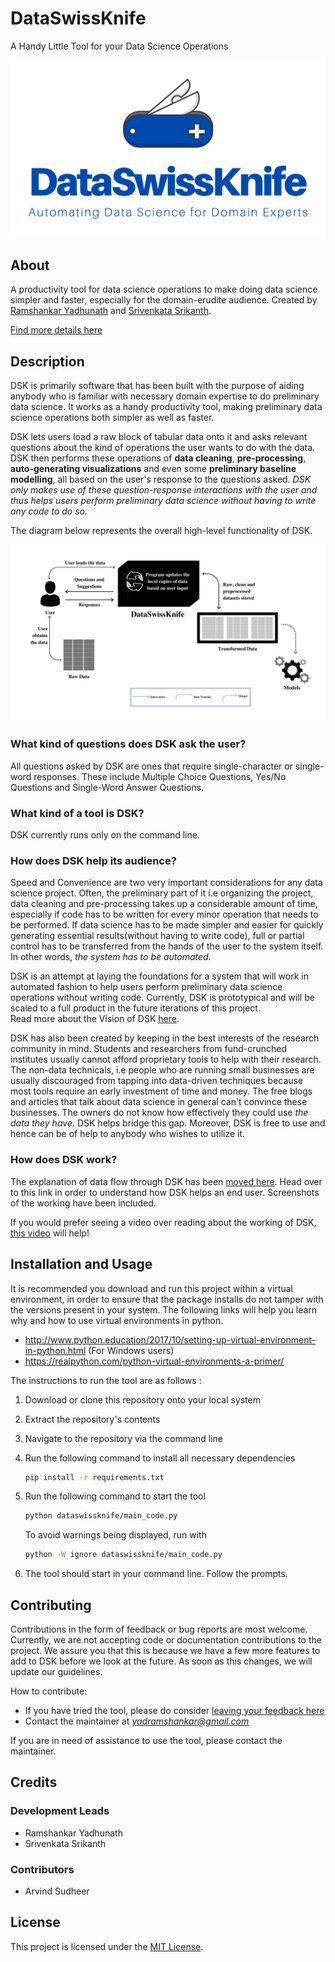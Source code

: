 # DataSwissKnife

A Handy Little Tool for your Data Science Operations

<p align="center"> 
   <img src="img/dsk_logo.png">
</p>

## About
A productivity tool for data science operations to make doing data science simpler and faster, especially for the domain-erudite audience. Created by [Ramshankar Yadhunath](https://ry05.github.io/) and [Srivenkata Srikanth]().  

[Find more details here](https://github.com/ry05/dataswissknife/wiki)

## Description
DSK is primarily software that has been built with the purpose of aiding anybody who is familiar with necessary domain expertise to do preliminary data science. It works as a handy productivity tool, making preliminary data science operations both simpler as well as faster.  

DSK lets users load a raw block of tabular data onto it and asks relevant questions about the kind of operations the user wants to do with the data. DSK then performs these operations of **data cleaning**, **pre-processing**, **auto-generating visualizations** and even some **preliminary baseline modelling**, all based on the user's response to the questions asked. *DSK only makes use of these question-response interactions with the user and thus helps users perform preliminary data science without having to write any code to do so.*

The diagram below represents the overall high-level functionality of DSK.  

<p align="center"> 
   <img src="img/dsk_block_diagram.png">
</p>

### What kind of questions does DSK ask the user?
All questions asked by DSK are ones that require single-character or single-word responses. These include Multiple Choice Questions, Yes/No Questions and Single-Word Answer Questions.  

### What kind of a tool is DSK?
DSK currently runs only on the command line. 

### How does DSK help its audience?
Speed and Convenience are two very important considerations for any data science project. Often, the preliminary part of it i.e organizing the project, data cleaning and pre-processing takes up a considerable amount of time, especially if code has to be written for every minor operation that needs to be performed. If data science has to be made simpler and easier for quickly generating essential results(without having to write code), full or partial control has to be transferred from the hands of the user to the system itself. In other words, *the system has to be automated.*  

DSK is an attempt at laying the foundations for a system that will work in automated fashion to help users perform preliminary data science operations without writing code. 
Currently, DSK is prototypical and will be scaled to a full product in the future iterations of this project.  
Read more about the Vision of DSK [here](https://github.com/ry05/dataswissknife/blob/master/VISION.md).  

DSK has also been created by keeping in the best interests of the research community in mind. Students and researchers from fund-crunched institutes usually cannot afford proprietary tools to help with their research. The non-data technicals, i.e people who are running small businesses are usually discouraged from tapping into data-driven techniques because most tools require an early investment of time and money. The free blogs and articles that talk about data science in general can't convince these businesses. The owners do not know how effectively they could use *the data they have*. DSK helps bridge this gap. Moreover, DSK is free to use and hence can be of help to anybody who wishes to utilize it.

### How does DSK work?
The explanation of data flow through DSK has been [moved here](https://github.com/ry05/dataswissknife/wiki/Demo). Head over to this link in order to understand how DSK helps an end user. Screenshots of the working have been included.  

If you would prefer seeing a video over reading about the working of DSK, [this video](https://bit.ly/3g36wS2) will help!

## Installation and Usage

It is recommended you download and run this project within a virtual environment, in order to ensure that the package installs do not tamper with the versions present in your system. The following links will help you learn why and how to use virtual environments in python.  
* http://www.python.education/2017/10/setting-up-virtual-environment-in-python.html (For Windows users)
* https://realpython.com/python-virtual-environments-a-primer/

The instructions to run the tool are as follows :

1. Download or clone this repository onto your local system

2. Extract the repository's contents

3. Navigate to the repository via the command line

4. Run the following command to install all necessary dependencies

   ```bash
   pip install -r requirements.txt
   ```

5. Run the following command to start the tool 

   ```bash
   python dataswissknife/main_code.py
   ```

   To avoid warnings being displayed, run with

   ```bash
   python -W ignore dataswissknife/main_code.py
   ```

6. The tool should start in your command line. Follow the prompts.

## Contributing
Contributions in the form of feedback or bug reports are most welcome. Currently, we are not accepting code or documentation contributions to the project. We assure you that this is because we have a few more features to add to DSK before we look at the future. As soon as this changes, we will update our guidelines.  

How to contribute:
- If you have tried the tool, please do consider [leaving your feedback here](https://forms.gle/1y8ZWYEj3LiQFVDJ6)
- Contact the maintainer at *yadramshankar@gmail.com*

If you are in need of assistance to use the tool, please contact the maintainer. 

## Credits

### Development Leads
- Ramshankar Yadhunath
- Srivenkata Srikanth

### Contributors
- Arvind Sudheer

## License
This project is licensed under the [MIT License](https://opensource.org/licenses/MIT).
